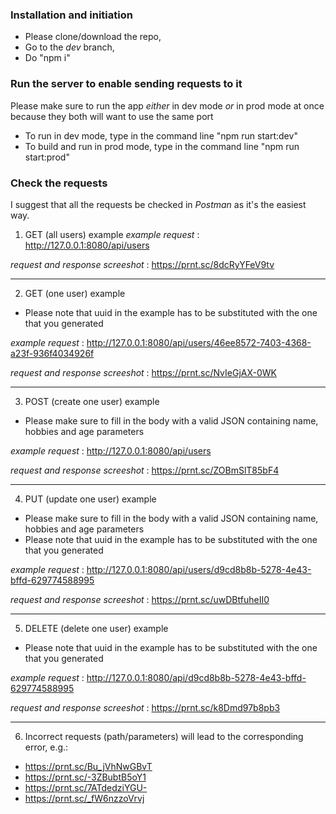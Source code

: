 ### Installation and initiation
* Please clone/download the repo,
* Go to the *dev* branch,
* Do "npm i"

### Run the server to enable sending requests to it
Please make sure to run the app *either* in dev mode *or* in prod mode at once because they both will want to use the same port
* To run in dev mode, type in the command line "npm run start:dev"
* To build and run in prod mode, type in the command line "npm run start:prod"

### Check the requests 
I suggest that all the requests be checked in *Postman* as it's the easiest way.
1. GET (all users) example
*example request* : http://127.0.0.1:8080/api/users


*request and response screeshot* : https://prnt.sc/8dcRyYFeV9tv
***
2. GET (one user) example
* Please note that uuid in the example has to be substituted with the one that you generated


*example request* : http://127.0.0.1:8080/api/users/46ee8572-7403-4368-a23f-936f4034926f


*request and response screeshot* : https://prnt.sc/NvIeGjAX-0WK
***
3. POST (create one user) example
* Please make sure to fill in the body with a valid JSON containing name, hobbies and age parameters


*example request* : http://127.0.0.1:8080/api/users


*request and response screeshot* : https://prnt.sc/ZOBmSlT85bF4
***
4. PUT (update one user) example
* Please make sure to fill in the body with a valid JSON containing name, hobbies and age parameters
* Please note that uuid in the example has to be substituted with the one that you generated


*example request* : http://127.0.0.1:8080/api/users/d9cd8b8b-5278-4e43-bffd-629774588995


*request and response screeshot* : https://prnt.sc/uwDBtfuheII0
***
5. DELETE (delete one user) example
* Please note that uuid in the example has to be substituted with the one that you generated


*example request* : http://127.0.0.1:8080/api/d9cd8b8b-5278-4e43-bffd-629774588995


*request and response screeshot* : https://prnt.sc/k8Dmd97b8pb3



***
6. Incorrect requests (path/parameters) will lead to the corresponding error, e.g.:
* https://prnt.sc/Bu_jVhNwGBvT
* https://prnt.sc/-3ZBubtB5oY1
* https://prnt.sc/7ATdedziYGU-
* https://prnt.sc/_fW6nzzoVrvj